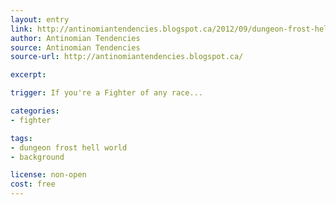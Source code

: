 ```yaml
---
layout: entry
link: http://antinomiantendencies.blogspot.ca/2012/09/dungeon-frost-hell-world-part-ten.html
author: Antinomian Tendencies
source: Antinomian Tendencies
source-url: http://antinomiantendencies.blogspot.ca/

excerpt:

trigger: If you're a Fighter of any race...

categories:
- fighter

tags:
- dungeon frost hell world
- background

license: non-open
cost: free
---
```

